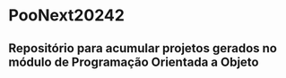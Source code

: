 # PooNext20242

## Repositório para acumular projetos gerados no módulo de Programação Orientada a Objeto
